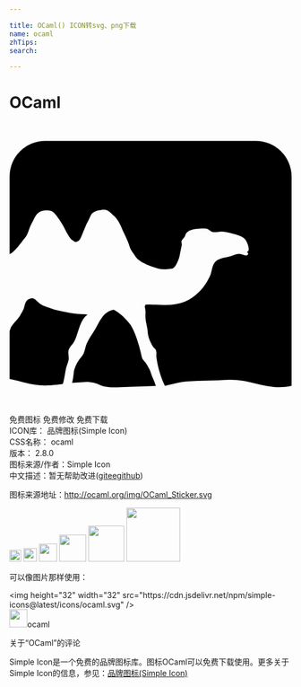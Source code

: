 ```yaml
---

title: OCaml() ICON转svg、png下载
name: ocaml
zhTips: 
search: 

---
```


# OCaml  <small style="font-size: 60%;font-weight: 100"></small>

<div id="svg" class="svg-wrap">
<svg role="img" viewBox="0 0 24 24" xmlns="http://www.w3.org/2000/svg"><title>OCaml icon</title><path d="M12.186 21.63c-.085-.169-.186-.523-.254-.675-.067-.135-.27-.506-.37-.625-.22-.253-.27-.27-.338-.607-.119-.574-.405-1.587-.76-2.295-.186-.372-.49-.676-.76-.946-.236-.236-.776-.624-.877-.607-.895.169-1.165 1.046-1.586 1.738-.237.388-.473.709-.659 1.114-.168.371-.152.793-.439 1.114a2.95 2.95 0 0 0-.624 1.097c-.034.084-.101.928-.186 1.13l1.317-.084c1.232.085.877.557 2.785.456l3.02-.101a5.372 5.372 0 0 0-.27-.709zm8.776-20.084H3.038a3.018 3.018 0 0 0-3.021 3.02v6.583c.439-.152 1.046-1.08 1.249-1.3.337-.388.405-.894.574-1.198.388-.709.455-1.215 1.333-1.215.405 0 .574.101.844.473.186.253.523.742.675 1.063.186.371.473.86.608.962.1.067.185.135.27.169.135.05.253-.051.354-.119.118-.1.169-.286.287-.556.169-.389.338-.827.439-.996.169-.27.236-.608.422-.76.27-.236.641-.253.742-.27.557-.118.81.27 1.08.507.186.168.422.489.608.91.135.338.304.66.388.845.068.185.237.49.338.86.101.321.337.574.439.743 0 0 .152.405 1.03.777a7.5 7.5 0 0 0 .81.286c.388.135.759.119 1.231.068.338 0 .524-.49.676-.878.084-.236.185-.894.236-1.08.05-.185-.085-.32.034-.49.135-.185.219-.202.286-.438.17-.523 1.114-.54 1.654-.54.456 0 .389.439 1.148.287.439-.085.86.05 1.317.185.388.102.76.22.979.473.135.169.489.996.135 1.03.033.033.067.118.118.151-.085.321-.422.085-.625.051-.253-.05-.439 0-.692.118-.439.186-1.063.169-1.451.49-.32.27-.32.86-.473 1.198 0 0-.422 1.063-1.316 1.721-.237.17-.692.574-1.671.726-.439.068-.86.068-1.317.05-.219-.016-.438-.016-.658-.016-.135 0-.574-.017-.557.034l-.05.118a.6.6 0 0 0 .033.169c.017.1.017.185.034.27 0 .185-.017.388 0 .574.017.388.169.742.186 1.147.017.439.236.912.455 1.266.085.135.203.152.254.32.067.186 0 .406.033.608.118.794.355 1.637.71 2.363v.017c.438-.067.894-.236 1.468-.32 1.063-.153 2.531-.085 3.476-.17 2.397-.219 3.697.98 5.84.49V4.567a3.043 3.043 0 0 0-3.038-3.021zm-8.945 14.177c0-.034 0-.034 0 0zM5.553 18.49c.169-.371.27-.777.405-1.148.135-.354.337-.86.692-1.046-.05-.05-.743-.068-.928-.085-.203-.017-.406-.05-.608-.084a22.96 22.96 0 0 1-1.148-.236c-.22-.051-.979-.321-1.13-.389-.389-.168-.642-.658-.929-.607-.185.034-.371.101-.49.287-.1.152-.134.422-.202.607-.084.203-.22.405-.32.608-.237.354-.625.675-.794 1.03-.033.084-.05.168-.084.253v4.067c.202.034.405.068.624.135 1.688.456 2.093.49 3.747.304l.152-.017c.118-.27.22-1.164.304-1.434.067-.22.152-.389.186-.591.033-.203 0-.405-.017-.59-.034-.49.354-.66.54-1.064z"/></svg>
</div>
<detail full-name='ocaml'></detail>

<div class="detail-page">
<p>
<span><span class="badge-success badge">免费图标</span> <span class="badge-success badge">免费修改</span>  <span class="badge-success badge">免费下载</span> </span>
<br/>
<span>
ICON库：
<span class="badge-secondary badge">品牌图标(Simple Icon)</span> 
</span>
<br/>
<span>
CSS名称：
<span class="badge-secondary badge">ocaml</span> 
</span>

<br/>
<span>
版本：
<span class="badge-secondary badge">2.8.0</span> 
</span>
<br/>
<span>图标来源/作者：<span class="badge-light badge">Simple Icon</span></span> 
<br/>
<span class="zh-detail">中文描述：暂无<span class="help-link"><span>帮助改进</span>(<a href="https://gitee.com/liuwave/icon-helper/edit/master/json/brands/ocaml.json" target="_blank" rel="noopener noreferrer">gitee</a><a href="https://github.com/liuwave/icon-helper/edit/master/json/brands/ocaml.json" target="_blank" rel="noopener noreferrer">github</a></span>)</span><br/>
</p>
</div><div class="description description alert alert-light"><p>图标来源地址：<a href="http://ocaml.org/img/OCaml_Sticker.svg" target="_blank" rel="noopener noreferrer">http://ocaml.org/img/OCaml_Sticker.svg</a></p></div>
<div class="alert alert-dark">
<img height="21" width="21" src="https://cdn.jsdelivr.net/npm/simple-icons@latest/icons/ocaml.svg" />
<img height="24" width="24" src="https://cdn.jsdelivr.net/npm/simple-icons@latest/icons/ocaml.svg" />
<img height="32" width="32" src="https://cdn.jsdelivr.net/npm/simple-icons@latest/icons/ocaml.svg" />
<img height="48" width="48" src="https://cdn.jsdelivr.net/npm/simple-icons@latest/icons/ocaml.svg" />
<img height="64" width="64" src="https://cdn.jsdelivr.net/npm/simple-icons@latest/icons/ocaml.svg" />
<img height="96" width="96" src="https://cdn.jsdelivr.net/npm/simple-icons@latest/icons/ocaml.svg" />

</div>
<div>
  <p>可以像图片那样使用：    
  </p>
  <div class="alert alert-primary" style="font-size: 14px">
    &lt;img height="32" width="32" src="https://cdn.jsdelivr.net/npm/simple-icons@latest/icons/ocaml.svg" /&gt;
    <copy-btn content='<img height="32" width="32" src="https://cdn.jsdelivr.net/npm/simple-icons@latest/icons/ocaml.svg" />'></copy-btn>
  </div>
  <div class="alert alert-secondary">
    <img height="32" width="32" src="https://cdn.jsdelivr.net/npm/simple-icons@latest/icons/ocaml.svg" />ocaml
    <copy-btn content="ocaml" btn-title="复制图标名称"></copy-btn>
  </div>
</div>

<Vssue title="关于“OCaml”的评论" >关于“OCaml”的评论</Vssue>


<div><p>Simple Icon是一个免费的品牌图标库。图标OCaml可以免费下载使用。更多关于  Simple Icon的信息，参见：<a target="_blank" href="https://iconhelper.cn/brands.html">品牌图标(Simple Icon)</a>
</p></div>
